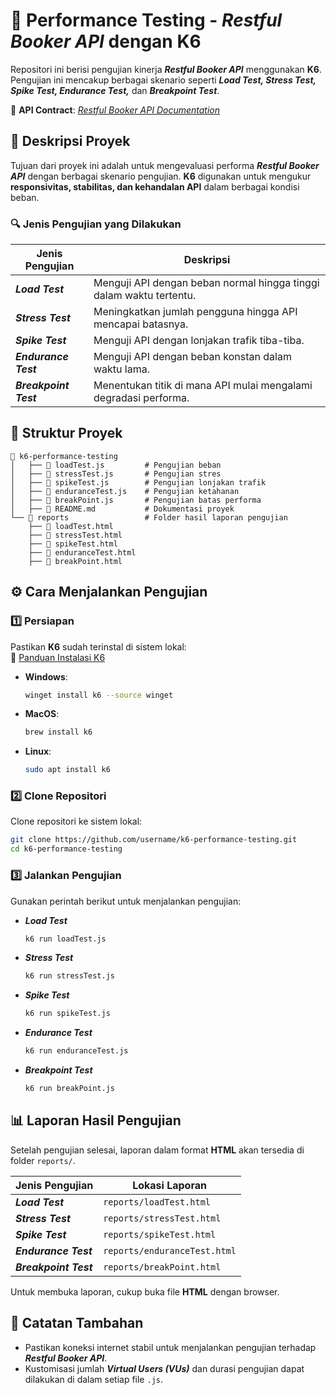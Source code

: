 # 🚀 **Performance Testing - _Restful Booker API_ dengan K6**  

Repositori ini berisi pengujian kinerja **_Restful Booker API_** menggunakan **K6**. Pengujian ini mencakup berbagai skenario seperti **_Load Test, Stress Test, Spike Test, Endurance Test,_** dan **_Breakpoint Test_**.  

🔗 **API Contract**: [_Restful Booker API Documentation_](https://restful-booker.herokuapp.com/apidoc/index.html)  

## 📌 **Deskripsi Proyek**  

Tujuan dari proyek ini adalah untuk mengevaluasi performa **_Restful Booker API_** dengan berbagai skenario pengujian. **K6** digunakan untuk mengukur **responsivitas, stabilitas, dan kehandalan API** dalam berbagai kondisi beban.  

### 🔍 **Jenis Pengujian yang Dilakukan**  

| **Jenis Pengujian**  | **Deskripsi** |
|----------------------|--------------|
| **_Load Test_**      | Menguji API dengan beban normal hingga tinggi dalam waktu tertentu. |
| **_Stress Test_**    | Meningkatkan jumlah pengguna hingga API mencapai batasnya. |
| **_Spike Test_**     | Menguji API dengan lonjakan trafik tiba-tiba. |
| **_Endurance Test_** | Menguji API dengan beban konstan dalam waktu lama. |
| **_Breakpoint Test_** | Menentukan titik di mana API mulai mengalami degradasi performa. |

## 📂 **Struktur Proyek**  

```
📂 k6-performance-testing  
│   ├── 📄 loadTest.js         # Pengujian beban  
│   ├── 📄 stressTest.js       # Pengujian stres  
│   ├── 📄 spikeTest.js        # Pengujian lonjakan trafik  
│   ├── 📄 enduranceTest.js    # Pengujian ketahanan  
│   ├── 📄 breakPoint.js       # Pengujian batas performa  
│   ├── 📄 README.md           # Dokumentasi proyek  
└── 📂 reports                 # Folder hasil laporan pengujian  
    ├── 📄 loadTest.html  
    ├── 📄 stressTest.html  
    ├── 📄 spikeTest.html  
    ├── 📄 enduranceTest.html  
    ├── 📄 breakPoint.html  
```

## ⚙️ **Cara Menjalankan Pengujian**  

### 1️⃣ **Persiapan**  
Pastikan **K6** sudah terinstal di sistem lokal:  
🔗 [Panduan Instalasi K6](https://grafana.com/docs/k6/latest/set-up/install-k6/)  

- **Windows**:  
  ```sh
  winget install k6 --source winget
  ```
- **MacOS**:  
  ```sh
  brew install k6
  ```
- **Linux**:  
  ```sh
  sudo apt install k6
  ```

### 2️⃣ **Clone Repositori**  
Clone repositori ke sistem lokal:  
```sh
git clone https://github.com/username/k6-performance-testing.git
cd k6-performance-testing
```

### 3️⃣ **Jalankan Pengujian**  
Gunakan perintah berikut untuk menjalankan pengujian:  

- **_Load Test_**  
  ```sh
  k6 run loadTest.js
  ```
- **_Stress Test_**  
  ```sh
  k6 run stressTest.js
  ```
- **_Spike Test_**  
  ```sh
  k6 run spikeTest.js
  ```
- **_Endurance Test_**  
  ```sh
  k6 run enduranceTest.js
  ```
- **_Breakpoint Test_**  
  ```sh
  k6 run breakPoint.js
  ```

## 📊 **Laporan Hasil Pengujian**  

Setelah pengujian selesai, laporan dalam format **HTML** akan tersedia di folder `reports/`.  

| **Jenis Pengujian**  | **Lokasi Laporan** |
|----------------------|------------------|
| **_Load Test_**      | `reports/loadTest.html` |
| **_Stress Test_**    | `reports/stressTest.html` |
| **_Spike Test_**     | `reports/spikeTest.html` |
| **_Endurance Test_** | `reports/enduranceTest.html` |
| **_Breakpoint Test_** | `reports/breakPoint.html` |

Untuk membuka laporan, cukup buka file **HTML** dengan browser.  

## 📌 **Catatan Tambahan**  
- Pastikan koneksi internet stabil untuk menjalankan pengujian terhadap **_Restful Booker API_**.  
- Kustomisasi jumlah **_Virtual Users (VUs)_** dan durasi pengujian dapat dilakukan di dalam setiap file `.js`.  
